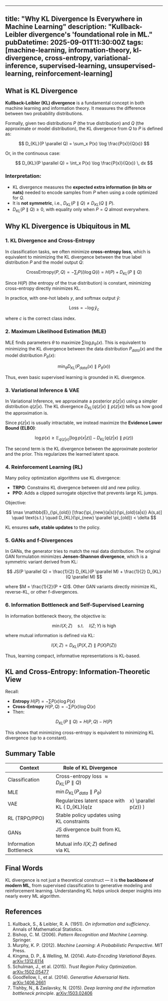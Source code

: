 ---

title: "Why KL Divergence Is Everywhere in Machine Learning"
description: "Kullback-Leibler divergence's 'foundational role in ML."
pubDatetime: 2025-09-01T11:30:00Z
tags: [machine-learning, information-theory, kl-divergence, cross-entropy, variational-inference, supervised-learning, unsupervised-learning, reinforcement-learning]
-----------------------------------------------------------------------------------------------------------------------

## What is KL Divergence

**Kullback-Leibler (KL) divergence** is a fundamental concept in both machine learning and information theory. It measures the difference between two probability distributions.

Formally, given two distributions $P$ (the true distribution) and $Q$ (the approximate or model distribution), the KL divergence from $Q$ to $P$ is defined as:

$$
D_{KL}(P \parallel Q) = \sum_x P(x) \log \frac{P(x)}{Q(x)}
$$

Or, in the continuous case:

$$
D_{KL}(P \parallel Q) = \int_x P(x) \log \frac{P(x)}{Q(x)} \, dx
$$

### Interpretation:

* KL divergence measures the **expected extra information (in bits or nats)** needed to encode samples from $P$ when using a code optimized for $Q$.
* It is **not symmetric**, i.e., $D_{KL}(P \parallel Q) \ne D_{KL}(Q \parallel P)$.
* $D_{KL}(P \parallel Q) \ge 0$, with equality only when $P = Q$ almost everywhere.

## Why KL Divergence is Ubiquitous in ML

### 1. KL Divergence and Cross-Entropy

In classification tasks, we often minimize **cross-entropy loss**, which is equivalent to minimizing the KL divergence between the true label distribution $P$ and the model output $Q$:

$$
\text{CrossEntropy}(P, Q) = - \sum_i P(i) \log Q(i) = H(P) + D_{KL}(P \parallel Q)
$$

Since $H(P)$ (the entropy of the true distribution) is constant, minimizing cross-entropy directly minimizes KL.

In practice, with one-hot labels $y$, and softmax output $\hat{y}$:

$$
\text{Loss} = - \log \hat{y}_c
$$

where $c$ is the correct class index.

### 2. Maximum Likelihood Estimation (MLE)

MLE finds parameters $\theta$ to maximize $\sum \log p_\theta(x)$. This is equivalent to minimizing the KL divergence between the data distribution $P_{data}(x)$ and the model distribution $P_\theta(x)$:

$$
\min_\theta D_{KL}(P_{data}(x) \parallel P_\theta(x))
$$

Thus, even basic supervised learning is grounded in KL divergence.

### 3. Variational Inference & VAE

In Variational Inference, we approximate a posterior $p(z|x)$ using a simpler distribution $q(z|x)$. The KL divergence $D_{KL}(q(z|x) \parallel p(z|x))$ tells us how good the approximation is.

Since $p(z|x)$ is usually intractable, we instead maximize the **Evidence Lower Bound (ELBO)**:

$$
\log p(x) \ge \mathbb{E}_{q(z|x)} [\log p(x|z)] - D_{KL}(q(z|x) \parallel p(z))
$$

The second term is the KL divergence between the approximate posterior and the prior. This regularizes the learned latent space.

### 4. Reinforcement Learning (RL)

Many policy optimization algorithms use KL divergence:

* **TRPO**: Constrains KL divergence between old and new policy.
* **PPO**: Adds a clipped surrogate objective that prevents large KL jumps.

Objective:

$$
\max \mathbb{E}_{\pi_{old}} [\frac{\pi_{new}(a|s)}{\pi_{old}(a|s)} A(s,a)] \quad \text{s.t.} \quad D_{KL}(\pi_{new} \parallel \pi_{old}) < \delta
$$

KL ensures **safe, stable updates** to the policy.

### 5. GANs and f-Divergences

In GANs, the generator tries to match the real data distribution. The original GAN formulation minimizes **Jensen-Shannon divergence**, which is a symmetric variant derived from KL:

$$
JS(P \parallel Q) = \frac{1}{2} D_{KL}(P \parallel M) + \frac{1}{2} D_{KL}(Q \parallel M)
$$

where $M = \frac{1}{2}(P + Q)$. Other GAN variants directly minimize KL, reverse-KL, or other f-divergences.

### 6. Information Bottleneck and Self-Supervised Learning

In information bottleneck theory, the objective is:

$$
\min I(X; Z) \quad \text{s.t.} \quad I(Z; Y) \text{ is high}
$$

where mutual information is defined via KL:

$$
I(X; Z) = D_{KL}(P(X,Z) \parallel P(X)P(Z))
$$

Thus, learning compact, informative representations is KL-based.

## KL and Cross-Entropy: Information-Theoretic View

Recall:

* **Entropy** $H(P) = -\sum P(x) \log P(x)$
* **Cross-Entropy** $H(P, Q) = -\sum P(x) \log Q(x)$
* Then:

$$
D_{KL}(P \parallel Q) = H(P, Q) - H(P)
$$

This shows that minimizing cross-entropy is equivalent to minimizing KL divergence (up to a constant).

## Summary Table

| Context                | Role of KL Divergence                              |                      |
| ---------------------- | -------------------------------------------------- | -------------------- |
| Classification         | Cross-entropy loss $\approx D_{KL}(P \parallel Q)$ |                      |
| MLE                    | $\min D_{KL}(P_{data} \parallel P_\theta)$         |                      |
| VAE                    | Regularizes latent space with KL ( D\_{KL}(q(z     | x) \parallel p(z)) ) |
| RL (TRPO/PPO)          | Stable policy updates using KL constraints         |                      |
| GANs                   | JS divergence built from KL terms                  |                      |
| Information Bottleneck | Mutual info $I(X;Z)$ defined via KL                |                      |

## Final Words

KL divergence is not just a theoretical construct — it is **the backbone of modern ML**, from supervised classification to generative modeling and reinforcement learning. Understanding KL helps unlock deeper insights into nearly every ML algorithm.

## References

1. Kullback, S., & Leibler, R. A. (1951). *On information and sufficiency*. Annals of Mathematical Statistics.
2. Bishop, C. M. (2006). *Pattern Recognition and Machine Learning*. Springer.
3. Murphy, K. P. (2012). *Machine Learning: A Probabilistic Perspective*. MIT Press.
4. Kingma, D. P., & Welling, M. (2014). *Auto-Encoding Variational Bayes*. [arXiv:1312.6114](https://arxiv.org/abs/1312.6114)
5. Schulman, J., et al. (2015). *Trust Region Policy Optimization*. [arXiv:1502.05477](https://arxiv.org/abs/1502.05477)
6. Goodfellow, I., et al. (2014). *Generative Adversarial Nets*. [arXiv:1406.2661](https://arxiv.org/abs/1406.2661)
7. Tishby, N., & Zaslavsky, N. (2015). *Deep learning and the information bottleneck principle*. [arXiv:1503.02406](https://arxiv.org/abs/1503.02406)
